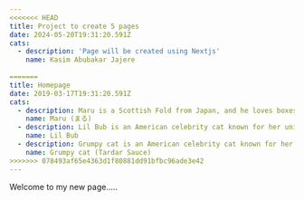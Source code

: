 ```yaml
---
<<<<<<< HEAD
title: Project to create 5 pages
date: 2024-05-20T19:31:20.591Z
cats:
  - description: 'Page will be created using Nextjs'
    name: Kasim Abubakar Jajere
  
=======
title: Homepage
date: 2019-03-17T19:31:20.591Z
cats:
  - description: Maru is a Scottish Fold from Japan, and he loves boxes.
    name: Maru (まる)
  - description: Lil Bub is an American celebrity cat known for her unique appearance.
    name: Lil Bub
  - description: Grumpy cat is an American celebrity cat known for her grumpy appearance.
    name: Grumpy cat (Tardar Sauce)
>>>>>>> 078493af65e4363d1f80881dd91bfbc96ade3e42
---
```

Welcome to my new page.....
